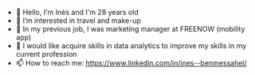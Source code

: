 - 👋 Hello, I'm Inès and I'm 28 years old
- 👀 I’m interested in travel and make-up
- 🌱 In my previous job, I was marketing manager at FREENOW (mobility app)
- 💞️ I would like acquire skills in data analytics to improve my skills in my current profession
- 📫 How to reach me: https://www.linkedin.com/in/ines--benmessahel/ 

<!---
ines0712/ines0712 is a ✨ special ✨ repository because its `README.md` (this file) appears on your GitHub profile.
You can click the Preview link to take a look at your changes.
--->

